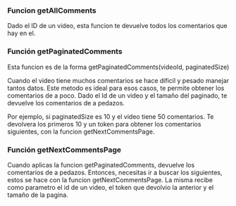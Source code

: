 ### Funcion getAllComments 
Dado el ID de un video, esta funcion te devuelve todos los comentarios que hay en el.

### Función getPaginatedComments 

Esta funcion es de la forma getPaginatedComments(videoId, paginatedSize)

Cuando el video tiene muchos comentarios se hace dificil y pesado manejar tantos datos. Este metodo es ideal para esos casos, te permite obtener los comentarios de a poco. Dado el Id de un video y el tamaño del paginado, te devuelve los comentarios de a pedazos. 

Por ejemplo, si paginatedSize es 10 y el video tiene 50 comentarios. Te devolvera los primeros 10 y un token para obtener los comentarios siguientes, con la funcion getNextCommentsPage.

### Función getNextCommentsPage

Cuando aplicas la funcion getPaginatedComments, devuelve los comentarios de a pedazos. Entonces, necesitas ir a buscar los siguientes, estos se hace con la funcion getNextCommentsPage. 
La misma recibe como parametro el id de un video, el token que devolvio la anterior y el tamaño de la pagina.
